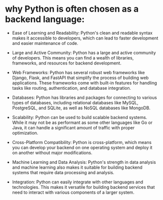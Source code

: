 # why Python is often chosen as a backend language:

* Ease of Learning and Readability: Python's clean and readable syntax makes it accessible to developers, which can lead to faster development and easier maintenance of code.

* Large and Active Community: Python has a large and active community of developers. This means you can find a wealth of libraries, frameworks, and resources for backend development.

* Web Frameworks: Python has several robust web frameworks like Django, Flask, and FastAPI that simplify the process of building web applications. These frameworks come with built-in features for handling tasks like routing, authentication, and database integration.

* Databases: Python has libraries and packages for connecting to various types of databases, including relational databases like MySQL, PostgreSQL, and SQLite, as well as NoSQL databases like MongoDB.

* Scalability: Python can be used to build scalable backend systems. While it may not be as performant as some other languages like Go or Java, it can handle a significant amount of traffic with proper optimization.

* Cross-Platform Compatibility: Python is cross-platform, which means you can develop your backend on one operating system and deploy it on another without major modifications.

* Machine Learning and Data Analysis: Python's strength in data analysis and machine learning also makes it suitable for building backend systems that require data processing and analysis.

* Integration: Python can easily integrate with other languages and technologies. This makes it versatile for building backend services that need to interact with various components of a larger system.